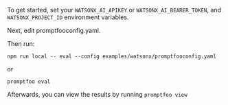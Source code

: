 To get started, set your `WATSONX_AI_APIKEY` or `WATSONX_AI_BEARER_TOKEN`, and `WATSONX_PROJECT_ID` environment variables.

Next, edit promptfooconfig.yaml.

Then run:

```
npm run local -- eval --config examples/watsonx/promptfooconfig.yaml
```

or

```
promptfoo eval
```

Afterwards, you can view the results by running `promptfoo view`
